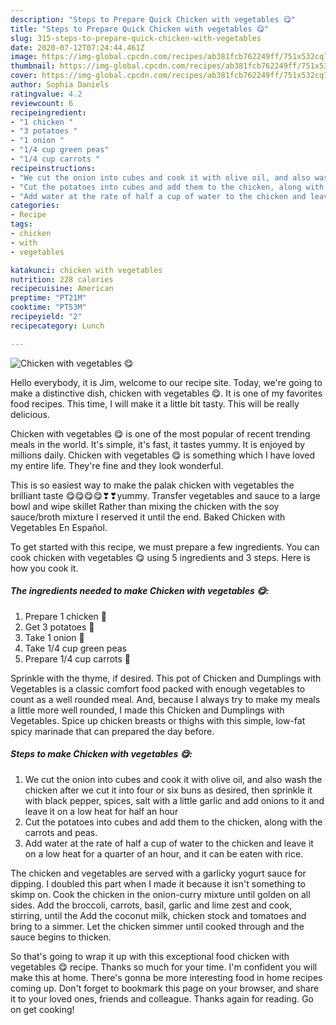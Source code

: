 ```yaml
---
description: "Steps to Prepare Quick Chicken with vegetables 😋"
title: "Steps to Prepare Quick Chicken with vegetables 😋"
slug: 315-steps-to-prepare-quick-chicken-with-vegetables
date: 2020-07-12T07:24:44.461Z
image: https://img-global.cpcdn.com/recipes/ab381fcb762249ff/751x532cq70/chicken-with-vegetables-😋-recipe-main-photo.jpg
thumbnail: https://img-global.cpcdn.com/recipes/ab381fcb762249ff/751x532cq70/chicken-with-vegetables-😋-recipe-main-photo.jpg
cover: https://img-global.cpcdn.com/recipes/ab381fcb762249ff/751x532cq70/chicken-with-vegetables-😋-recipe-main-photo.jpg
author: Sophia Daniels
ratingvalue: 4.2
reviewcount: 6
recipeingredient:
- "1 chicken "
- "3 potatoes "
- "1 onion "
- "1/4 cup green peas"
- "1/4 cup carrots "
recipeinstructions:
- "We cut the onion into cubes and cook it with olive oil, and also wash the chicken after we cut it into four or six buns as desired, then sprinkle it with black pepper, spices, salt with a little garlic and add onions to it and leave it on a low heat for half an hour"
- "Cut the potatoes into cubes and add them to the chicken, along with the carrots and peas."
- "Add water at the rate of half a cup of water to the chicken and leave it on a low heat for a quarter of an hour, and it can be eaten with rice."
categories:
- Recipe
tags:
- chicken
- with
- vegetables

katakunci: chicken with vegetables 
nutrition: 228 calories
recipecuisine: American
preptime: "PT21M"
cooktime: "PT53M"
recipeyield: "2"
recipecategory: Lunch

---
```



![Chicken with vegetables 😋](https://img-global.cpcdn.com/recipes/ab381fcb762249ff/751x532cq70/chicken-with-vegetables-😋-recipe-main-photo.jpg)

Hello everybody, it is Jim, welcome to our recipe site. Today, we're going to make a distinctive dish, chicken with vegetables 😋. It is one of my favorites food recipes. This time, I will make it a little bit tasty. This will be really delicious.

Chicken with vegetables 😋 is one of the most popular of recent trending meals in the world. It's simple, it's fast, it tastes yummy. It is enjoyed by millions daily. Chicken with vegetables 😋 is something which I have loved my entire life. They're fine and they look wonderful.

This is so easiest way to make the palak chicken with vegetables the brilliant taste 😋😋😋😋❣❣yummy. Transfer vegetables and sauce to a large bowl and wipe skillet Rather than mixing the chicken with the soy sauce/broth mixture I reserved it until the end. Baked Chicken with Vegetables En Español.


To get started with this recipe, we must prepare a few ingredients. You can cook chicken with vegetables 😋 using 5 ingredients and 3 steps. Here is how you cook it.

##### The ingredients needed to make Chicken with vegetables 😋:

1. Prepare 1 chicken 🐔
1. Get 3 potatoes 🥔
1. Take 1 onion 🌰
1. Take 1/4 cup green peas
1. Prepare 1/4 cup carrots 🥕


Sprinkle with the thyme, if desired. This pot of Chicken and Dumplings with Vegetables is a classic comfort food packed with enough vegetables to count as a well rounded meal. And, because I always try to make my meals a little more well rounded, I made this Chicken and Dumplings with Vegetables. Spice up chicken breasts or thighs with this simple, low-fat spicy marinade that can prepared the day before. 

##### Steps to make Chicken with vegetables 😋:

1. We cut the onion into cubes and cook it with olive oil, and also wash the chicken after we cut it into four or six buns as desired, then sprinkle it with black pepper, spices, salt with a little garlic and add onions to it and leave it on a low heat for half an hour
1. Cut the potatoes into cubes and add them to the chicken, along with the carrots and peas.
1. Add water at the rate of half a cup of water to the chicken and leave it on a low heat for a quarter of an hour, and it can be eaten with rice.


The chicken and vegetables are served with a garlicky yogurt sauce for dipping. I doubled this part when I made it because it isn&#39;t something to skimp on. Cook the chicken in the onion-curry mixture until golden on all sides. Add the broccoli, carrots, basil, garlic and lime zest and cook, stirring, until the Add the coconut milk, chicken stock and tomatoes and bring to a simmer. Let the chicken simmer until cooked through and the sauce begins to thicken. 

So that's going to wrap it up with this exceptional food chicken with vegetables 😋 recipe. Thanks so much for your time. I'm confident you will make this at home. There's gonna be more interesting food in home recipes coming up. Don't forget to bookmark this page on your browser, and share it to your loved ones, friends and colleague. Thanks again for reading. Go on get cooking!
